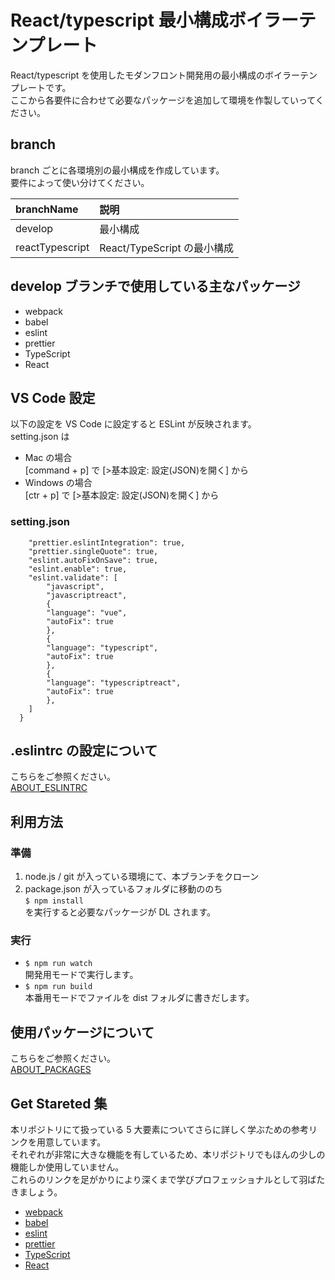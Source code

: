 # React/typescript 最小構成ボイラーテンプレート

React/typescript を使用したモダンフロント開発用の最小構成のボイラーテンプレートです。  
ここから各要件に合わせて必要なパッケージを追加して環境を作製していってください。

## branch

branch ごとに各環境別の最小構成を作成しています。  
要件によって使い分けてください。

| branchName      | 説明                        |
| :-------------- | :-------------------------- |
| develop         | 最小構成                    |
| reactTypescript | React/TypeScript の最小構成 |

## develop ブランチで使用している主なパッケージ

- webpack
- babel
- eslint
- prettier
- TypeScript
- React

## VS Code 設定

以下の設定を VS Code に設定すると ESLint が反映されます。  
setting.json は

- Mac の場合  
  [command + p] で [>基本設定: 設定(JSON)を開く] から
- Windows の場合  
  [ctr + p] で [>基本設定: 設定(JSON)を開く] から

### setting.json

```{
    "prettier.eslintIntegration": true,
    "prettier.singleQuote": true,
    "eslint.autoFixOnSave": true,
    "eslint.enable": true,
    "eslint.validate": [
        "javascript",
        "javascriptreact",
        {
        "language": "vue",
        "autoFix": true
        },
        {
        "language": "typescript",
        "autoFix": true
        },
        {
        "language": "typescriptreact",
        "autoFix": true
        },
    ]
  }
```

## .eslintrc の設定について

こちらをご参照ください。  
[ABOUT_ESLINTRC](/ABOUT_ESLINTRC.md)

## 利用方法

### 準備

1. node.js / git が入っている環境にて、本ブランチをクローン
2. package.json が入っているフォルダに移動ののち  
   `$ npm install`  
   を実行すると必要なパッケージが DL されます。

### 実行

- `$ npm run watch`  
  開発用モードで実行します。
- `$ npm run build`  
  本番用モードでファイルを dist フォルダに書きだします。

## 使用パッケージについて

こちらをご参照ください。  
[ABOUT_PACKAGES](/ABOUT_PACKAGES.md)

## Get Stareted 集

本リポジトリにて扱っている 5 大要素についてさらに詳しく学ぶための参考リンクを用意しています。  
それぞれが非常に大きな機能を有しているため、本リポジトリでもほんの少しの機能しか使用していません。  
これらのリンクを足がかりにより深くまで学びプロフェッショナルとして羽ばたきましょう。

- [webpack](https://webpack.js.org/guides/getting-started/)
- [babel](https://babeljs.io/setup#installation)
- [eslint](https://eslint.org/docs/user-guide/getting-started)
- [prettier](https://prettier.io/docs/en/install.html)
- [TypeScript](https://www.typescriptlang.org/docs/handbook/react-&-webpack.html)
- [React](https://www.typescriptlang.org/docs/handbook/react-&-webpack.html)
